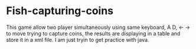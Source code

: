 # Fish-capturing-coins
This game allow two player simultaneously using  same keyboard,   A D,  <- ->  to move trying to capture coins, the results are displaying in a table and store it in a xml file.
I am just tryin to get practice with java.
